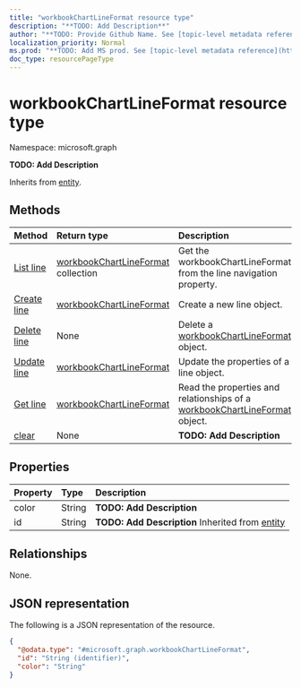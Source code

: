 ```yaml
---
title: "workbookChartLineFormat resource type"
description: "**TODO: Add Description**"
author: "**TODO: Provide Github Name. See [topic-level metadata reference](https://msgo.azurewebsites.net/add/document/guidelines/metadata.html#topic-level-metadata)**"
localization_priority: Normal
ms.prod: "**TODO: Add MS prod. See [topic-level metadata reference](https://msgo.azurewebsites.net/add/document/guidelines/metadata.html#topic-level-metadata)**"
doc_type: resourcePageType
---
```


# workbookChartLineFormat resource type


Namespace: microsoft.graph

**TODO: Add Description**


Inherits from [entity](../resources/entity.md).

## Methods
|Method|Return type|Description|
|:---|:---|:---|
|[List line](../api/workbookchartaxisformat-list-line.md)|[workbookChartLineFormat](../resources/workbookchartlineformat.md) collection|Get the workbookChartLineFormats from the line navigation property.|
|[Create line](../api/workbookchartaxisformat-post-line.md)|[workbookChartLineFormat](../resources/workbookchartlineformat.md)|Create a new line object.|
|[Delete line](../api/workbookchartaxisformat-delete-line.md)|None|Delete a [workbookChartLineFormat](../resources/workbookchartlineformat.md) object.|
|[Update line](../api/workbookchartaxisformat-update-line.md)|[workbookChartLineFormat](../resources/workbookchartlineformat.md)|Update the properties of a line object.|
|[Get line](../api/workbookchartaxisformat-get-workbookchartlineformat.md)|[workbookChartLineFormat](../resources/workbookchartlineformat.md)|Read the properties and relationships of a [workbookChartLineFormat](../resources/workbookchartlineformat.md) object.|
|[clear](../api/workbookchartlineformat-clear.md)|None|**TODO: Add Description**|

## Properties
|Property|Type|Description|
|:---|:---|:---|
|color|String|**TODO: Add Description**|
|id|String|**TODO: Add Description** Inherited from [entity](../resources/entity.md)|

## Relationships
None.

## JSON representation
The following is a JSON representation of the resource.
<!-- {
  "blockType": "resource",
  "keyProperty": "id",
  "@odata.type": "microsoft.graph.workbookChartLineFormat",
  "baseType": "microsoft.graph.entity",
  "openType": false
}
-->
``` json
{
  "@odata.type": "#microsoft.graph.workbookChartLineFormat",
  "id": "String (identifier)",
  "color": "String"
}
```

